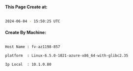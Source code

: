 
   
#### This Page Create at:

```bash

2024-06-04 - 15:50:25 UTC

```

#### Create By Machine:

```bash

Host Name : fv-az1198-857

platform  : Linux-6.5.0-1021-azure-x86_64-with-glibc2.35

Ip Local  : 10.1.0.80

```

